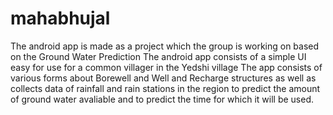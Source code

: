 # mahabhujal

The android app is made as a project which the group is working on based on the Ground Water Prediction 
The android app consists of a simple UI easy for use for a common villager in the Yedshi village 
The app consists of various forms about Borewell and Well and Recharge structures as well as collects data of rainfall and rain stations in the region to predict the amount of ground water avaliable and to predict the time for which it will be used.
